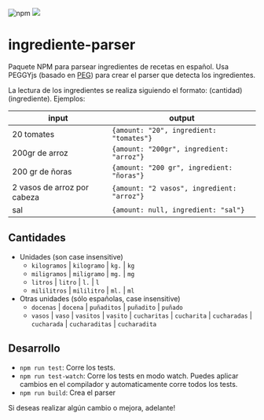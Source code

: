 ![npm](https://img.shields.io/npm/v/ingrediente-parser?color=RGB%2887%2C%20201%2C%2045%29)
![](https://img.shields.io/librariesio/release/npm/ingrediente-parser)


# ingrediente-parser
Paquete NPM para parsear ingredientes de recetas en español. Usa PEGGYjs (basado en [PEG](https:/en.wikipedia.org/wiki/Parsing_expression_grammar)) para crear el parser que detecta los ingredientes.

La lectura de los ingredientes se realiza siguiendo el formato: (cantidad) (ingrediente). Ejemplos:

| input | output |
| --- | --- |
| 20 tomates | `{amount: "20", ingredient: "tomates"}` |
| 200gr de arroz | `{amount: "200gr", ingredient: "arroz"}` |
| 200 gr de ñoras | `{amount: "200 gr", ingredient: "ñoras"}` |
| 2 vasos de arroz por cabeza | `{amount: "2 vasos", ingredient: "arroz"}` |
| sal | `{amount: null, ingredient: "sal"}` |

## Cantidades
- Unidades (son case insensitive)
  - `kilogramos` | `kilogramo` | `kg.` | `kg`
  - `miligramos` | `miligramo` | `mg.` | `mg`
  - `litros` | `litro` | `l.` | `l`
  - `mililitros` | `mililitro` | `ml.` | `ml`
- Otras unidades (sólo españolas, case insensitive)
  - `docenas` | `docena` | `puñaditos` | `puñadito` | `puñado`
  - `vasos` | `vaso` | `vasitos` | `vasito` | `cucharitas` | `cucharita` | `cucharadas` | `cucharada` | `cucharaditas` | `cucharadita`



## Desarrollo
- `npm run test`: Corre los tests.
- `npm run test-watch`: Corre los tests en modo watch. Puedes aplicar cambios en el compilador y automaticamente corre todos los tests.
- `npm run build`: Crea el parser

Si deseas realizar algún cambio o mejora, adelante!
